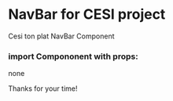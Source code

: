 # NavBar for CESI project
Cesi ton plat NavBar Component

### import Compononent with props:
none

Thanks for your time!
